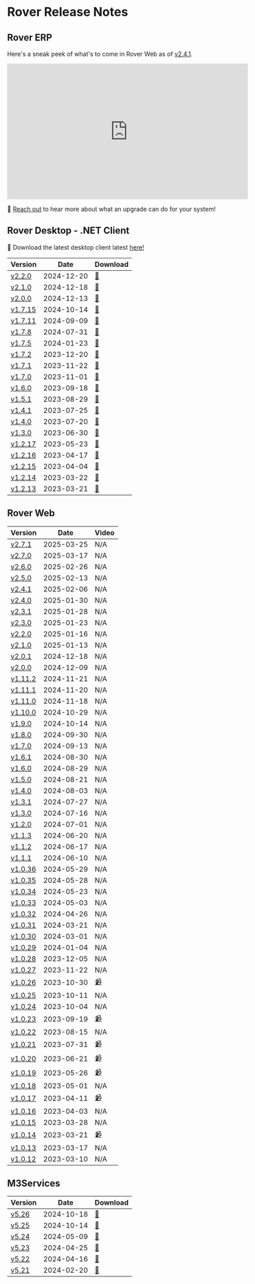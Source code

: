 # Rover Release Notes

<PageHeader />

## Rover ERP

Here's a sneak peek of what's to come in Rover Web as of [v2.4.1](./web/2-4-1/README.md).

<iframe width="560" height="315" src="https://www.youtube.com/embed?listType=playlist&list=PLsvtvn1cJxTIV4jUw9nAGUvMSU4esKECW" title="YouTube video player" frameborder="0" allow="accelerometer; autoplay; clipboard-write; encrypted-media; gyroscope; picture-in-picture; web-share" allowfullscreen></iframe>

📧 [Reach out](mailto:sales@zumasys.com) to hear more about what an upgrade can do for your system!

## Rover Desktop - .NET Client

🚀 Download the latest desktop client latest [here!](https://roverdesktop.blob.core.windows.net/apps/rover-installer@latest.zip)

| Version                               | Date       | Download                                                                         |
| ------------------------------------- | ---------- | -------------------------------------------------------------------------------- |
| [v2.2.0](./desktop/2-2-0/README.md)   | 2024-12-20 | [🔗](https://roverdesktop.blob.core.windows.net/apps/rover-installer-2.2.0.zip)  |
| [v2.1.0](./desktop/2-1-0/README.md)   | 2024-12-18 | [🔗](https://roverdesktop.blob.core.windows.net/apps/rover-installer-2.1.0.zip)  |
| [v2.0.0](./desktop/2-0-0/README.md)   | 2024-12-13 | [🔗](https://roverdesktop.blob.core.windows.net/apps/rover-installer-2.0.0.zip)  |
| [v1.7.15](./desktop/1-7-15/README.md) | 2024-10-14 | [🔗](https://roverdesktop.blob.core.windows.net/apps/rover-installer-1.7.15.zip) |
| [v1.7.11](./desktop/1-7-11/README.md) | 2024-09-09 | [🔗](https://roverdesktop.blob.core.windows.net/apps/rover-installer-1.7.11.zip) |
| [v1.7.8](./desktop/1-7-8/README.md)   | 2024-07-31 | [🔗](https://roverdesktop.blob.core.windows.net/apps/rover-installer-1.7.8.zip)  |
| [v1.7.5](./desktop/1-7-5/README.md)   | 2024-01-23 | [🔗](https://roverdesktop.blob.core.windows.net/apps/rover-installer-1.7.5.zip)  |
| [v1.7.2](./desktop/1-7-2/README.md)   | 2023-12-20 | [🔗](https://roverdesktop.blob.core.windows.net/apps/rover-installer-1.7.2.zip)  |
| [v1.7.1](./desktop/1-7-1/README.md)   | 2023-11-22 | [🔗](https://roverdesktop.blob.core.windows.net/apps/rover-installer-1.7.1.zip)  |
| [v1.7.0](./desktop/1-7-0/README.md)   | 2023-11-01 | [🔗](https://roverdesktop.blob.core.windows.net/apps/rover-installer-1.7.0.zip)  |
| [v1.6.0](./desktop/1-6-0/README.md)   | 2023-09-18 | [🔗](https://roverdesktop.blob.core.windows.net/apps/rover-installer-1.6.0.zip)  |
| [v1.5.1](./desktop/1-5-1/README.md)   | 2023-08-29 | [🔗](https://roverdesktop.blob.core.windows.net/apps/rover-installer-1.5.1.zip)  |
| [v1.4.1](./desktop/1-4-1/README.md)   | 2023-07-25 | [🔗](https://roverdesktop.blob.core.windows.net/apps/rover-installer-1.4.1.zip)  |
| [v1.4.0](./desktop/1-4-0/README.md)   | 2023-07-20 | [🔗](https://roverdesktop.blob.core.windows.net/apps/rover-installer-1.4.0.zip)  |
| [v1.3.0](./desktop/1-3-0/README.md)   | 2023-06-30 | [🔗](https://roverdesktop.blob.core.windows.net/apps/rover-installer-1.3.0.zip)  |
| [v1.2.17](./desktop/1-2-17/README.md) | 2023-05-23 | [🔗](https://roverdesktop.blob.core.windows.net/apps/rover-installer-1.2.17.zip) |
| [v1.2.16](./desktop/1-2-16/README.md) | 2023-04-17 | [🔗](https://roverdesktop.blob.core.windows.net/apps/rover-installer-1.2.16.zip) |
| [v1.2.15](./desktop/1-2-15/README.md) | 2023-04-04 | [🔗](https://roverdesktop.blob.core.windows.net/apps/rover-installer-1.2.15.zip) |
| [v1.2.14](./desktop/1-2-14/README.md) | 2023-03-22 | [🔗](https://roverdesktop.blob.core.windows.net/apps/rover-installer-1.2.14.zip) |
| [v1.2.13](./desktop/1-2-13/README.md) | 2023-03-21 | [🔗](https://roverdesktop.blob.core.windows.net/apps/rover-installer-1.2.13.zip) |

## Rover Web

| Version                           | Date       | Video                                             |
| --------------------------------- | ---------- | ------------------------------------------------- |
| [v2.7.1](./web/2-7-1/README.md)   | 2025-03-25 | N/A                                               |
| [v2.7.0](./web/2-7-0/README.md)   | 2025-03-17 | N/A                                               |
| [v2.6.0](./web/2-6-0/README.md)   | 2025-02-26 | N/A                                               |
| [v2.5.0](./web/2-5-0/README.md)   | 2025-02-13 | N/A                                               |
| [v2.4.1](./web/2-4-1/README.md)   | 2025-02-06 | N/A                                               |
| [v2.4.0](./web/2-4-0/README.md)   | 2025-01-30 | N/A                                               |
| [v2.3.1](./web/2-3-1/README.md)   | 2025-01-28 | N/A                                               |
| [v2.3.0](./web/2-3-0/README.md)   | 2025-01-23 | N/A                                               |
| [v2.2.0](./web/2-2-0/README.md)   | 2025-01-16 | N/A                                               |
| [v2.1.0](./web/2-1-0/README.md)   | 2025-01-13 | N/A                                               |
| [v2.0.1](./web/2-0-1/README.md)   | 2024-12-18 | N/A                                               |
| [v2.0.0](./web/2-0-0/README.md)   | 2024-12-09 | N/A                                               |
| [v1.11.2](./web/1-11-2/README.md) | 2024-11-21 | N/A                                               |
| [v1.11.1](./web/1-11-1/README.md) | 2024-11-20 | N/A                                               |
| [v1.11.0](./web/1-11-0/README.md) | 2024-11-18 | N/A                                               |
| [v1.10.0](./web/1-10-0/README.md) | 2024-10-29 | N/A                                               |
| [v1.9.0](./web/1-9-0/README.md)   | 2024-10-14 | N/A                                               |
| [v1.8.0](./web/1-8-0/README.md)   | 2024-09-30 | N/A                                               |
| [v1.7.0](./web/1-7-0/README.md)   | 2024-09-13 | N/A                                               |
| [v1.6.1](./web/1-6-1/README.md)   | 2024-08-30 | N/A                                               |
| [v1.6.0](./web/1-6-0/README.md)   | 2024-08-29 | N/A                                               |
| [v1.5.0](./web/1-5-0/README.md)   | 2024-08-21 | N/A                                               |
| [v1.4.0](./web/1-4-0/README.md)   | 2024-08-03 | N/A                                               |
| [v1.3.1](./web/1-3-1/README.md)   | 2024-07-27 | N/A                                               |
| [v1.3.0](./web/1-3-0/README.md)   | 2024-07-16 | N/A                                               |
| [v1.2.0](./web/1-2-0/README.md)   | 2024-07-01 | N/A                                               |
| [v1.1.3](./web/1-1-3/README.md)   | 2024-06-20 | N/A                                               |
| [v1.1.2](./web/1-1-2/README.md)   | 2024-06-17 | N/A                                               |
| [v1.1.1](./web/1-1-1/README.md)   | 2024-06-10 | N/A                                               |
| [v1.0.36](./web/1-0-36/README.md) | 2024-05-29 | N/A                                               |
| [v1.0.35](./web/1-0-35/README.md) | 2024-05-28 | N/A                                               |
| [v1.0.34](./web/1-0-34/README.md) | 2024-05-23 | N/A                                               |
| [v1.0.33](./web/1-0-33/README.md) | 2024-05-03 | N/A                                               |
| [v1.0.32](./web/1-0-32/README.md) | 2024-04-26 | N/A                                               |
| [v1.0.31](./web/1-0-31/README.md) | 2024-03-21 | N/A                                               |
| [v1.0.30](./web/1-0-30/README.md) | 2024-03-01 | N/A                                               |
| [v1.0.29](./web/1-0-29/README.md) | 2024-01-04 | N/A                                               |
| [v1.0.28](./web/1-0-28/README.md) | 2023-12-05 | N/A                                               |
| [v1.0.27](./web/1-0-27/README.md) | 2023-11-22 | N/A                                               |
| [v1.0.26](./web/1-0-26/README.md) | 2023-10-30 | [📹](https://www.youtube.com/watch?v=35xZMPMm7o8) |
| [v1.0.25](./web/1-0-25/README.md) | 2023-10-11 | N/A                                               |
| [v1.0.24](./web/1-0-24/README.md) | 2023-10-04 | N/A                                               |
| [v1.0.23](./web/1-0-23/README.md) | 2023-09-19 | [📹](https://www.youtube.com/watch?v=l3u8ToUIcfI) |
| [v1.0.22](./web/1-0-22/README.md) | 2023-08-15 | N/A                                               |
| [v1.0.21](./web/1-0-21/README.md) | 2023-07-31 | [📹](https://www.youtube.com/watch?v=8j7BpU8ZAcY) |
| [v1.0.20](./web/1-0-20/README.md) | 2023-06-21 | [📹](https://www.youtube.com/watch?v=cEspiKs3f4Q) |
| [v1.0.19](./web/1-0-19/README.md) | 2023-05-26 | [📹](https://www.youtube.com/watch?v=jb5Ht7JaWr4) |
| [v1.0.18](./web/1-0-18/README.md) | 2023-05-01 | N/A                                               |
| [v1.0.17](./web/1-0-17/README.md) | 2023-04-11 | [📹](https://www.youtube.com/watch?v=vIqJ_ito4as) |
| [v1.0.16](./web/1-0-16/README.md) | 2023-04-03 | N/A                                               |
| [v1.0.15](./web/1-0-15/README.md) | 2023-03-28 | N/A                                               |
| [v1.0.14](./web/1-0-14/README.md) | 2023-03-21 | [📹](https://www.youtube.com/watch?v=yItAZJw-LgM) |
| [v1.0.13](./web/1-0-13/README.md) | 2023-03-17 | N/A                                               |
| [v1.0.12](./web/1-0-12/README.md) | 2023-03-10 | N/A                                               |

## M3Services

| Version                              | Date       | Download                                                                       |
| ------------------------------------ | ---------- | ------------------------------------------------------------------------------ |
| [v5.26](./m3services/5-26/README.md) | 2024-10-18 | [🔗](https://roverdesktop.blob.core.windows.net/apps/M3ServicesSetup_5.26.zip) |
| [v5.25](./m3services/5-25/README.md) | 2024-10-14 | [🔗](https://roverdesktop.blob.core.windows.net/apps/M3ServicesSetup_5.25.zip) |
| [v5.24](./m3services/5-24/README.md) | 2024-05-09 | [🔗](https://roverdesktop.blob.core.windows.net/apps/M3ServicesSetup_5.24.zip) |
| [v5.23](./m3services/5-23/README.md) | 2024-04-25 | [🔗](https://roverdesktop.blob.core.windows.net/apps/M3ServicesSetup_5.23.zip) |
| [v5.22](./m3services/5-22/README.md) | 2024-04-16 | [🔗](https://roverdesktop.blob.core.windows.net/apps/M3ServicesSetup_5.22.zip) |
| [v5.21](./m3services/5-21/README.md) | 2024-02-20 | [🔗](https://roverdesktop.blob.core.windows.net/apps/M3ServicesSetup_5.21.zip) |

<PageFooter />
